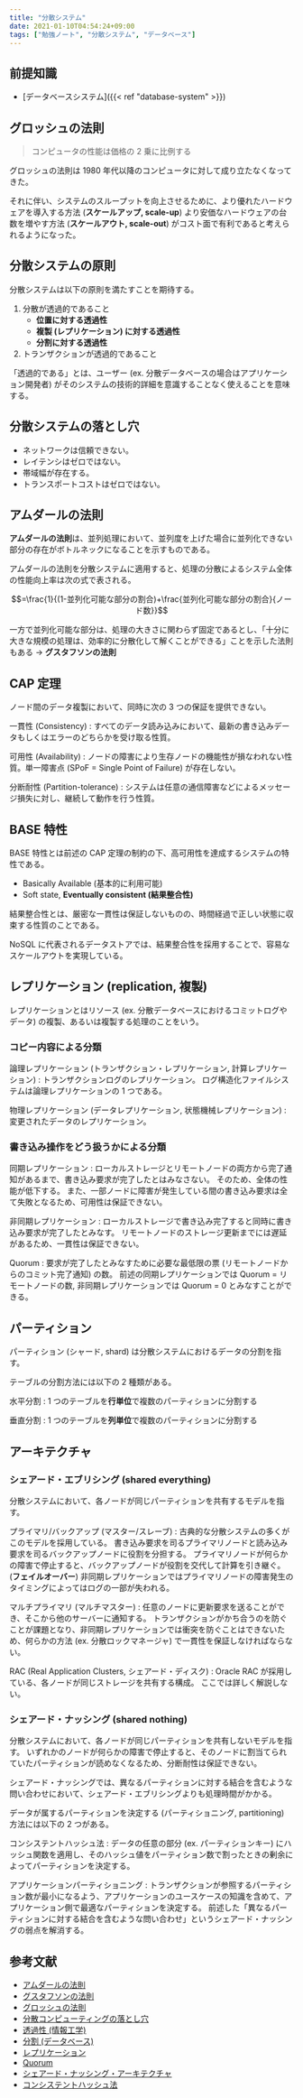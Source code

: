 ```yaml
---
title: "分散システム"
date: 2021-01-10T04:54:24+09:00
tags: ["勉強ノート", "分散システム", "データベース"]
---
```


## 前提知識

- [データベースシステム]({{< ref "database-system" >}})

## グロッシュの法則

> コンピュータの性能は価格の 2 乗に比例する

グロッシュの法則は 1980 年代以降のコンピュータに対して成り立たなくなってきた。

それに伴い、システムのスループットを向上させるために、より優れたハードウェアを導入する方法 (**スケールアップ, scale-up**) より安価なハードウェアの台数を増やす方法 (**スケールアウト, scale-out**) がコスト面で有利であると考えられるようになった。

## 分散システムの原則

分散システムは以下の原則を満たすことを期待する。

1. 分散が透過的であること
   - **位置に対する透過性**
   - **複製 (レプリケーション) に対する透過性**
   - **分割に対する透過性**
1. トランザクションが透過的であること

「透過的である」とは、ユーザー (ex. 分散データベースの場合はアプリケーション開発者) がそのシステムの技術的詳細を意識することなく使えることを意味する。

## 分散システムの落とし穴

- ネットワークは信頼できない。
- レイテンシはゼロではない。
- 帯域幅が存在する。
- トランスポートコストはゼロではない。

## アムダールの法則

**アムダールの法則**は、並列処理において、並列度を上げた場合に並列化できない部分の存在がボトルネックになることを示すものである。

アムダールの法則を分散システムに適用すると、処理の分散によるシステム全体の性能向上率は次の式で表される。

$$=\frac{1}{(1-並列化可能な部分の割合)+\frac{並列化可能な部分の割合}{ノード数}}$$

一方で並列化可能な部分は、処理の大きさに関わらず固定であるとし、「十分に大きな規模の処理は、効率的に分散化して解くことができる」ことを示した法則もある → **グスタフソンの法則**

## CAP 定理

ノード間のデータ複製において、同時に次の 3 つの保証を提供できない。

一貫性 (Consistency)
: すべてのデータ読み込みにおいて、最新の書き込みデータもしくはエラーのどちらかを受け取る性質。

可用性 (Availability)
: ノードの障害により生存ノードの機能性が損なわれない性質。単一障害点 (SPoF = Single Point of Failure) が存在しない。

分断耐性 (Partition-tolerance)
: システムは任意の通信障害などによるメッセージ損失に対し、継続して動作を行う性質。

## BASE 特性

BASE 特性とは前述の CAP 定理の制約の下、高可用性を達成するシステムの特性である。

- Basically Available (基本的に利用可能)
- Soft state, **Eventually consistent (結果整合性)**

結果整合性とは、厳密な一貫性は保証しないものの、時間経過で正しい状態に収束する性質のことである。

NoSQL に代表されるデータストアでは、結果整合性を採用することで、容易なスケールアウトを実現している。

## レプリケーション (replication, 複製)

レプリケーションとはリソース (ex. 分散データベースにおけるコミットログやデータ) の複製、あるいは複製する処理のことをいう。

### コピー内容による分類

論理レプリケーション (トランザクション・レプリケーション, 計算レプリケーション)
: トランザクションログのレプリケーション。
ログ構造化ファイルシステムは論理レプリケーションの 1 つである。

物理レプリケーション (データレプリケーション, 状態機械レプリケーション)
: 変更されたデータのレプリケーション。

### 書き込み操作をどう扱うかによる分類

同期レプリケーション
: ローカルストレージとリモートノードの両方から完了通知があるまで、書き込み要求が完了したとはみなさない。
そのため、全体の性能が低下する。
また、一部ノードに障害が発生している間の書き込み要求は全て失敗となるため、可用性は保証できない。

非同期レプリケーション
: ローカルストレージで書き込み完了すると同時に書き込み要求が完了したとみなす。
リモートノードのストレージ更新までには遅延があるため、一貫性は保証できない。

Quorum
: 要求が完了したとみなすために必要な最低限の票 (リモートノードからのコミット完了通知) の数。
前述の同期レプリケーションでは Quorum = リモートノードの数, 非同期レプリケーションでは Quorum = 0 とみなすことができる。

<!-- TODO Quorum ベース投票によるレプリケーション管理について書く -->

## パーティション

パーティション (シャード, shard) は分散システムにおけるデータの分割を指す。

テーブルの分割方法には以下の 2 種類がある。

水平分割
: 1 つのテーブルを**行単位**で複数のパーティションに分割する

垂直分割
: 1 つのテーブルを**列単位**で複数のパーティションに分割する

## アーキテクチャ

### シェアード・エブリシング (shared everything)

分散システムにおいて、各ノードが同じパーティションを共有するモデルを指す。

プライマリ/バックアップ (マスター/スレーブ)
: 古典的な分散システムの多くがこのモデルを採用している。
書き込み要求を司るプライマリノードと読み込み要求を司るバックアップノードに役割を分担する。
プライマリノードが何らかの障害で停止すると、バックアップノードが役割を交代して計算を引き継ぐ。(**フェイルオーバー**)
非同期レプリケーションではプライマリノードの障害発生のタイミングによってはログの一部が失われる。

マルチプライマリ (マルチマスター)
: 任意のノードに更新要求を送ることができ、そこから他のサーバーに通知する。
トランザクションがかち合うのを防ぐことが課題となり、非同期レプリケーションでは衝突を防ぐことはできないため、何らかの方法 (ex. 分散ロックマネージャ) で一貫性を保証しなければならない。

RAC (Real Application Clusters, シェアード・ディスク)
: Oracle RAC が採用している、各ノードが同じストレージを共有する構成。
ここでは詳しく解説しない。

### シェアード・ナッシング (shared nothing)

分散システムにおいて、各ノードが同じパーティションを共有しないモデルを指す。
いずれかのノードが何らかの障害で停止すると、そのノードに割当てられていたパーティションが読めなくなるため、分断耐性は保証できない。

シェアード・ナッシングでは、異なるパーティションに対する結合を含むような問い合わせにおいて、シェアード・エブリシングよりも処理時間がかかる。

データが属するパーティションを決定する (パーティショニング, partitioning) 方法には以下の 2 つがある。

コンシステントハッシュ法
: データの任意の部分 (ex. パーティションキー) にハッシュ関数を適用し、そのハッシュ値をパーティション数で割ったときの剰余によってパーティションを決定する。

アプリケーションパーティショニング
:  トランザクションが参照するパーティション数が最小になるよう、アプリケーションのユースケースの知識を含めて、アプリケーション側で最適なパーティションを決定する。
前述した「異なるパーティションに対する結合を含むような問い合わせ」というシェアード・ナッシングの弱点を解消する。

<!-- TODO アプリケーションパーティショニングについて書く -->
<!-- TODO ブルームフィルタについて書く -->
<!-- TODO Two Phase Commit について書く -->
<!-- TODO 分散メッセージングについて書く -->
<!-- TODO 基本的な用語の解説を書く -->

## 参考文献

- [アムダールの法則](https://ja.wikipedia.org/wiki/%E3%82%A2%E3%83%A0%E3%83%80%E3%83%BC%E3%83%AB%E3%81%AE%E6%B3%95%E5%89%87)
- [グスタフソンの法則](https://ja.wikipedia.org/wiki/%E3%82%B0%E3%82%B9%E3%82%BF%E3%83%95%E3%82%BD%E3%83%B3%E3%81%AE%E6%B3%95%E5%89%87)
- [グロッシュの法則](https://ja.wikipedia.org/wiki/%E3%82%B0%E3%83%AD%E3%83%83%E3%82%B7%E3%83%A5%E3%81%AE%E6%B3%95%E5%89%87)
- [分散コンピューティングの落とし穴](https://ja.wikipedia.org/wiki/%E5%88%86%E6%95%A3%E3%82%B3%E3%83%B3%E3%83%94%E3%83%A5%E3%83%BC%E3%83%86%E3%82%A3%E3%83%B3%E3%82%B0%E3%81%AE%E8%90%BD%E3%81%A8%E3%81%97%E7%A9%B4)
- [透過性 (情報工学)](https://ja.wikipedia.org/wiki/%E9%80%8F%E9%81%8E%E6%80%A7_(%E6%83%85%E5%A0%B1%E5%B7%A5%E5%AD%A6))
- [分割 (データベース)](https://ja.wikipedia.org/wiki/%E5%88%86%E5%89%B2_(%E3%83%87%E3%83%BC%E3%82%BF%E3%83%99%E3%83%BC%E3%82%B9))
- [レプリケーション](https://ja.wikipedia.org/wiki/%E3%83%AC%E3%83%97%E3%83%AA%E3%82%B1%E3%83%BC%E3%82%B7%E3%83%A7%E3%83%B3)
- [Quorum](https://ja.wikipedia.org/wiki/Quorum)
- [シェアード・ナッシング・アーキテクチャ](https://ja.wikipedia.org/wiki/%E3%82%B7%E3%82%A7%E3%82%A2%E3%83%BC%E3%83%89%E3%83%BB%E3%83%8A%E3%83%83%E3%82%B7%E3%83%B3%E3%82%B0%E3%83%BB%E3%82%A2%E3%83%BC%E3%82%AD%E3%83%86%E3%82%AF%E3%83%81%E3%83%A3)
- [コンシステントハッシュ法](https://ja.wikipedia.org/wiki/%E3%82%B3%E3%83%B3%E3%82%B7%E3%82%B9%E3%83%86%E3%83%B3%E3%83%88%E3%83%8F%E3%83%83%E3%82%B7%E3%83%A5%E6%B3%95)
